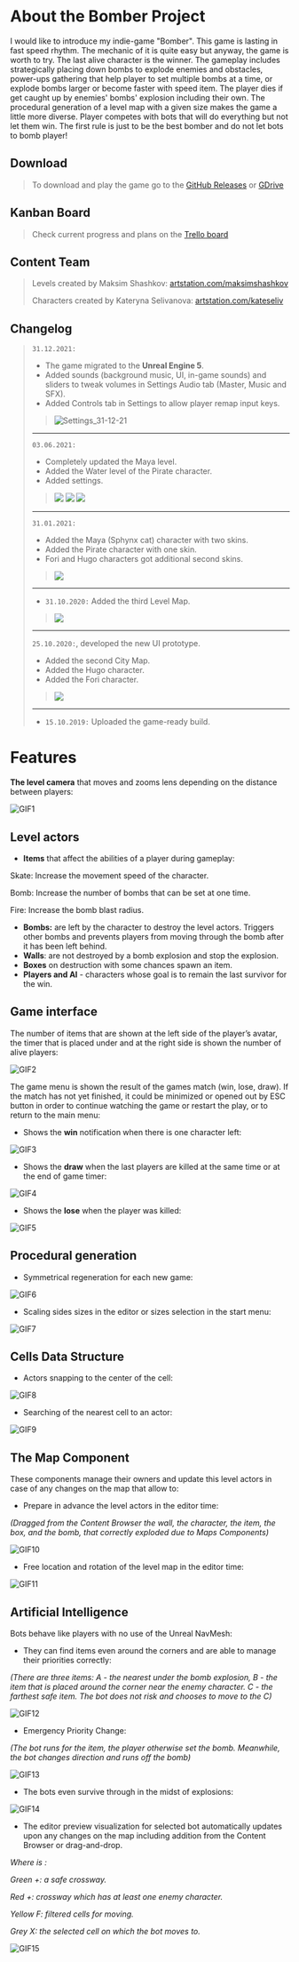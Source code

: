 # About the Bomber Project

I would like to introduce my indie-game "Bomber". This game is lasting in fast speed rhythm. The mechanic of it is quite
easy but anyway, the game is worth to try. The last alive character is the winner. The gameplay includes strategically
placing down bombs to explode enemies and obstacles, power-ups gathering that help player to set multiple bombs at a
time, or explode bombs larger or become faster with speed item. The player dies if get caught up by enemies' bombs'
explosion including their own. The procedural generation of a level map with a given size makes the game a little more
diverse. Player competes with bots that will do everything but not let them win. The first rule is just to be the best
bomber and do not let bots to bomb player!

## Download

> To download and play the game go to the [GitHub Releases](https://github.com/JanSeliv/Bomber/releases/) or [GDrive](https://drive.google.com/open?id=1oxBUQwnQX322IxQUK8Y6A-L09WompiGi)

## Kanban Board

> Check current progress and plans on the [Trello board](https://trello.com/b/1jbKvyeh/bomber-kanban)

## Content Team

> Levels created by Maksim Shashkov: [artstation.com/maksimshashkov](https://www.artstation.com/maksimshashkov)
>
> Characters created by Kateryna Selivanova: [artstation.com/kateseliv](https://www.artstation.com/kateseliv)

## Changelog

> `31.12.2021:`
>   - The game migrated to the **Unreal Engine 5**.
>   - Added sounds (background music, UI, in-game sounds) and sliders to tweak volumes in Settings Audio tab (Master, Music and SFX).
>   - Added Controls tab in Settings to allow player remap input keys.
> > ![Settings_31-12-21](https://user-images.githubusercontent.com/20540872/147825296-ce7d33da-dfda-4757-b070-bfd08f700134.jpg)
>   ---
> `03.06.2021:`
>   - Completely updated the Maya level.
>   - Added the Water level of the Pirate character.
>   - Added settings.
> > ![](https://user-images.githubusercontent.com/20540872/120249537-8bf83e80-c27b-11eb-81be-583e8c30aa62.jpg)
> > ![](https://user-images.githubusercontent.com/20540872/120249541-8e5a9880-c27b-11eb-82cd-660878d33e6f.jpg)
> > ![](https://user-images.githubusercontent.com/20540872/120127584-0e232d00-c1c0-11eb-8467-74633600c180.jpg)
>   ---
> `31.01.2021:`
>   - Added the Maya (Sphynx cat) character with two skins.
>   - Added the Pirate character with one skin.
>   - Fori and Hugo characters got additional second skins.
>   > ![](https://user-images.githubusercontent.com/20540872/106404153-23ff2c00-6432-11eb-8cb1-d3a7bc33b51b.gif)
>   ---
>   - `31.10.2020:` Added the third Level Map.
>   > ![](https://user-images.githubusercontent.com/20540872/97792191-2d7ebb00-1bdb-11eb-9a27-c50d64394caa.jpg)
>   ---
>   `25.10.2020:`, developed the new UI prototype.
>   - Added the second City Map.
>   - Added the Hugo character.
>   - Added the Fori character.
>   > ![](https://user-images.githubusercontent.com/20540872/97118032-125a0a00-1708-11eb-8256-4bec419b1d48.gif)
>   ---
>   - `15.10.2019:` Uploaded the game-ready build.
>

# Features

**The level camera** that moves and zooms lens depending on the distance between players:

![GIF1](https://user-images.githubusercontent.com/20540872/62881283-b6d47400-bd2f-11e9-91bb-94d60942f8f8.gif)

## Level actors

- **Items** that affect the abilities of a player during gameplay:

Skate:  Increase the movement speed of the character.

Bomb: Increase the number of bombs that can be set at one time.

Fire: Increase the bomb blast radius.

- **Bombs:** are left by the character to destroy the level actors. Triggers other bombs and prevents players from
  moving through the bomb after it has been left behind.
- **Walls**: are not destroyed by a bomb explosion and stop the explosion.
- **Boxes** on destruction with some chances spawn an item.
- **Players and AI** - characters whose goal is to remain the last survivor for the win.

## Game interface

The number of items that are shown at the left side of the player’s avatar, the timer that is placed under and at the
right side is shown the number of alive players:

![GIF2](https://user-images.githubusercontent.com/20540872/63038224-f8e0ef80-bec0-11e9-9f32-711793cd9bee.gif)

The game menu is shown the result of the games match (win, lose, draw). If the match has not yet finished, it could be
minimized or opened out by ESC button in order to continue watching the game or restart the play, or to return to the
main menu:

- Shows the **win** notification when there is one character left:

![GIF3](https://user-images.githubusercontent.com/20540872/63024460-87487780-bea7-11e9-8573-b0950a040fe4.gif)

- Shows the **draw** when the last players are killed at the same time or at the end of game timer:

![GIF4](https://user-images.githubusercontent.com/20540872/63047128-12d7fd80-bed4-11e9-8c45-036ccb33fc97.gif)

- Shows the **lose** when the player was killed:

![GIF5](https://user-images.githubusercontent.com/20540872/63043291-38f99f80-becc-11e9-8234-765a402ab8f1.gif)

## Procedural generation

- Symmetrical regeneration for each new game:

![GIF6](https://user-images.githubusercontent.com/20540872/67123411-8659fc00-f1f0-11e9-8b71-f0b9072c34f8.gif)

- Scaling sides sizes in the editor or sizes selection in the start menu:

![GIF7](https://user-images.githubusercontent.com/20540872/63046685-45352b00-bed3-11e9-81f4-fea4fdf1f0c7.gif)

## Cells Data Structure

- Actors snapping to the center of the cell:

![GIF8](https://user-images.githubusercontent.com/20540872/63049470-0efaaa00-bed9-11e9-9f7d-9da1c16b69fd.gif)

- Searching of the nearest cell to an actor:

![GIF9](https://user-images.githubusercontent.com/20540872/63049762-ba0b6380-bed9-11e9-926f-2f82f621a130.gif)

## The Map Component

These components manage their owners and update this level actors in case of any changes on the map that allow to:

- Prepare in advance the level actors in the editor time:

_(Dragged from the Content Browser the wall, the character, the item, the box, and the bomb, that correctly exploded due
to Maps Components)_

![GIF10](https://user-images.githubusercontent.com/20540872/63053411-f5aa2b80-bee1-11e9-9328-79cf77609ec7.gif)

- Free location and rotation of the level map in the editor time:

![GIF11](https://user-images.githubusercontent.com/20540872/63057315-3f970f80-beea-11e9-979f-c7874042a382.gif)

## Artificial Intelligence

Bots behave like players with no use of the Unreal NavMesh:

- They can find items even around the corners and are able to manage their priorities correctly:

_(There are three items: A - the nearest under the bomb explosion, B - the item that is placed around the corner near
the enemy character. C - the farthest safe item. The bot does not risk and chooses to move to the C)_

![GIF12](https://user-images.githubusercontent.com/20540872/63061142-770ab980-bef4-11e9-9f34-d80e28fcbaaf.gif)

- Emergency Priority Change:

_(The bot runs for the item, the player otherwise set the bomb. Meanwhile, the bot changes direction and runs off the
bomb)_

![GIF13](https://user-images.githubusercontent.com/20540872/63061569-de753900-bef5-11e9-98dc-e12a57554dfc.gif)

- The bots even survive through in the midst of explosions:

![GIF14](https://user-images.githubusercontent.com/20540872/63062621-e46d1900-bef9-11e9-8e84-dbad3eb14dc6.gif)

- The editor preview visualization for selected bot automatically updates upon any changes on the map including addition
  from the Content Browser or drag-and-drop.

_Where is :_

_Green +: a safe crossway._

_Red +: crossway which has at least one enemy character._

_Yellow F: filtered cells for moving._

_Grey Х: the selected cell on which the bot moves to._

![GIF15](https://user-images.githubusercontent.com/20540872/63063848-aa524600-befe-11e9-93fb-ece39892ace5.gif)

